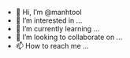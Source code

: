 - 👋 Hi, I’m @manhtool
- 👀 I’m interested in ...
- 🌱 I’m currently learning ...
- 💞️ I’m looking to collaborate on ...
- 📫 How to reach me ...

<!---
manhtool/manhtool is a ✨ special ✨ repository because its `README.md` (this file) appears on your GitHub profile.
You can click the Preview link to take a look at your changes.
--->
